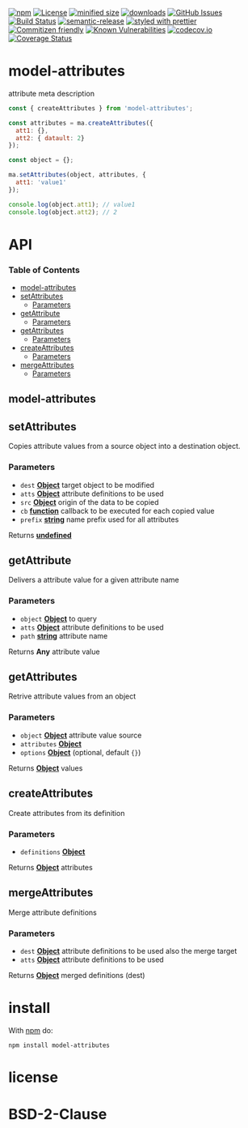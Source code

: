 [![npm](https://img.shields.io/npm/v/model-attributes.svg)](https://www.npmjs.com/package/model-attributes)
[![License](https://img.shields.io/badge/License-BSD%203--Clause-blue.svg)](https://opensource.org/licenses/BSD-3-Clause)
[![minified size](https://badgen.net/bundlephobia/min/model-attributes)](https://bundlephobia.com/result?p=model-attributes)
[![downloads](http://img.shields.io/npm/dm/model-attributes.svg?style=flat-square)](https://npmjs.org/package/model-attributes)
[![GitHub Issues](https://img.shields.io/github/issues/arlac77/model-attributes.svg?style=flat-square)](https://github.com/arlac77/model-attributes/issues)
[![Build Status](https://travis-ci.com/arlac77/model-attributes.svg?branch=master)](https://travis-ci.com/arlac77/model-attributes)
[![semantic-release](https://img.shields.io/badge/%20%20%F0%9F%93%A6%F0%9F%9A%80-semantic--release-e10079.svg)](https://github.com/arlac77/model-attributes)
[![styled with prettier](https://img.shields.io/badge/styled_with-prettier-ff69b4.svg)](https://github.com/prettier/prettier)
[![Commitizen friendly](https://img.shields.io/badge/commitizen-friendly-brightgreen.svg)](http://commitizen.github.io/cz-cli/)
[![Known Vulnerabilities](https://snyk.io/test/github/arlac77/model-attributes/badge.svg)](https://snyk.io/test/github/arlac77/model-attributes)
[![codecov.io](http://codecov.io/github/arlac77/model-attributes/coverage.svg?branch=master)](http://codecov.io/github/arlac77/model-attributes?branch=master)
[![Coverage Status](https://coveralls.io/repos/arlac77/model-attributes/badge.svg)](https://coveralls.io/r/arlac77/model-attributes)

# model-attributes

attribute meta description

<!-- skip-example -->

```javascript
const { createAttributes } from 'model-attributes';

const attributes = ma.createAttributes({
  att1: {},
  att2: { datault: 2}
});

const object = {};

ma.setAttributes(object, attributes, {
  att1: 'value1'
});

console.log(object.att1); // value1
console.log(object.att2); // 2
```

# API

<!-- Generated by documentation.js. Update this documentation by updating the source code. -->

### Table of Contents

-   [model-attributes](#model-attributes)
-   [setAttributes](#setattributes)
    -   [Parameters](#parameters)
-   [getAttribute](#getattribute)
    -   [Parameters](#parameters-1)
-   [getAttributes](#getattributes)
    -   [Parameters](#parameters-2)
-   [createAttributes](#createattributes)
    -   [Parameters](#parameters-3)
-   [mergeAttributes](#mergeattributes)
    -   [Parameters](#parameters-4)

## model-attributes

## setAttributes

Copies attribute values from a source object into a destination object.

### Parameters

-   `dest` **[Object](https://developer.mozilla.org/docs/Web/JavaScript/Reference/Global_Objects/Object)** target object to be modified
-   `atts` **[Object](https://developer.mozilla.org/docs/Web/JavaScript/Reference/Global_Objects/Object)** attribute definitions to be used
-   `src` **[Object](https://developer.mozilla.org/docs/Web/JavaScript/Reference/Global_Objects/Object)** origin of the data to be copied
-   `cb` **[function](https://developer.mozilla.org/docs/Web/JavaScript/Reference/Statements/function)** callback to be executed for each copied value
-   `prefix` **[string](https://developer.mozilla.org/docs/Web/JavaScript/Reference/Global_Objects/String)** name prefix used for all attributes

Returns **[undefined](https://developer.mozilla.org/docs/Web/JavaScript/Reference/Global_Objects/undefined)** 

## getAttribute

Delivers a attribute value for a given attribute name

### Parameters

-   `object` **[Object](https://developer.mozilla.org/docs/Web/JavaScript/Reference/Global_Objects/Object)** to query
-   `atts` **[Object](https://developer.mozilla.org/docs/Web/JavaScript/Reference/Global_Objects/Object)** attribute definitions to be used
-   `path` **[string](https://developer.mozilla.org/docs/Web/JavaScript/Reference/Global_Objects/String)** attribute name

Returns **Any** attribute value

## getAttributes

Retrive attribute values from an object

### Parameters

-   `object` **[Object](https://developer.mozilla.org/docs/Web/JavaScript/Reference/Global_Objects/Object)** attribute value source
-   `attributes` **[Object](https://developer.mozilla.org/docs/Web/JavaScript/Reference/Global_Objects/Object)** 
-   `options` **[Object](https://developer.mozilla.org/docs/Web/JavaScript/Reference/Global_Objects/Object)**  (optional, default `{}`)

Returns **[Object](https://developer.mozilla.org/docs/Web/JavaScript/Reference/Global_Objects/Object)** values

## createAttributes

Create attributes from its definition

### Parameters

-   `definitions` **[Object](https://developer.mozilla.org/docs/Web/JavaScript/Reference/Global_Objects/Object)** 

Returns **[Object](https://developer.mozilla.org/docs/Web/JavaScript/Reference/Global_Objects/Object)** attributes

## mergeAttributes

Merge attribute definitions

### Parameters

-   `dest` **[Object](https://developer.mozilla.org/docs/Web/JavaScript/Reference/Global_Objects/Object)** attribute definitions to be used also the merge target
-   `atts` **[Object](https://developer.mozilla.org/docs/Web/JavaScript/Reference/Global_Objects/Object)** attribute definitions to be used

Returns **[Object](https://developer.mozilla.org/docs/Web/JavaScript/Reference/Global_Objects/Object)** merged definitions (dest)

# install

With [npm](http://npmjs.org) do:

```shell
npm install model-attributes
```

# license

# BSD-2-Clause
